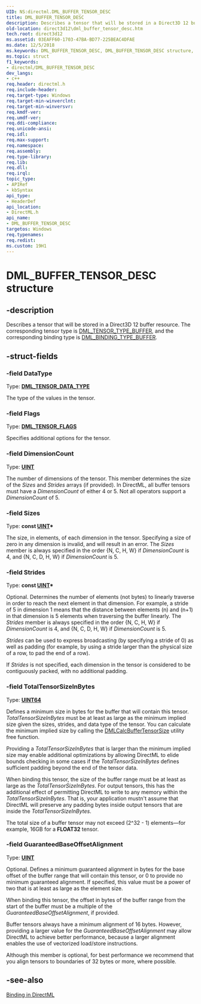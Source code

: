 ```yaml
---
UID: NS:directml.DML_BUFFER_TENSOR_DESC
title: DML_BUFFER_TENSOR_DESC
description: Describes a tensor that will be stored in a Direct3D 12 buffer resource.
old-location: direct3d12\dml_buffer_tensor_desc.htm
tech.root: direct3d12
ms.assetid: 03EAFF60-1703-47BA-BD77-225BEAC4DFAE
ms.date: 12/5/2018
ms.keywords: DML_BUFFER_TENSOR_DESC, DML_BUFFER_TENSOR_DESC structure, direct3d12.dml_buffer_tensor_desc, directml/DML_BUFFER_TENSOR_DESC
ms.topic: struct
f1_keywords:
- directml/DML_BUFFER_TENSOR_DESC
dev_langs:
- c++
req.header: directml.h
req.include-header: 
req.target-type: Windows
req.target-min-winverclnt: 
req.target-min-winversvr: 
req.kmdf-ver: 
req.umdf-ver: 
req.ddi-compliance: 
req.unicode-ansi: 
req.idl: 
req.max-support: 
req.namespace: 
req.assembly: 
req.type-library: 
req.lib: 
req.dll: 
req.irql: 
topic_type:
- APIRef
- kbSyntax
api_type:
- HeaderDef
api_location:
- DirectML.h
api_name:
- DML_BUFFER_TENSOR_DESC
targetos: Windows
req.typenames: 
req.redist: 
ms.custom: 19H1
---
```


# DML_BUFFER_TENSOR_DESC structure

## -description

Describes a tensor that will be stored in a Direct3D 12 buffer resource. The corresponding tensor type is [DML_TENSOR_TYPE_BUFFER](/windows/desktop/api/directml/ne-directml-dml_tensor_type), and the corresponding binding type is [DML_BINDING_TYPE_BUFFER](/windows/desktop/api/directml/ne-directml-dml_binding_type).

## -struct-fields

### -field DataType

Type: [**DML_TENSOR_DATA_TYPE**](/windows/desktop/api/directml/ne-directml-dml_tensor_data_type)

The type of the values in the tensor.

### -field Flags

Type: [**DML_TENSOR_FLAGS**](/windows/desktop/api/directml/ne-directml-dml_tensor_flags)

Specifies additional options for the tensor.

### -field DimensionCount

Type: [**UINT**](/windows/desktop/winprog/windows-data-types)

The number of dimensions of the tensor. This member determines the size of the <i>Sizes</i> and <i>Strides</i> arrays (if provided). In DirectML, all buffer tensors must have a *DimensionCount* of either 4 or 5. Not all operators support a *DimensionCount* of 5.

### -field Sizes

Type: <b>const [UINT](/windows/desktop/winprog/windows-data-types)*</b>

The size, in elements, of each dimension in the tensor. Specifying a size of zero in any dimension is invalid, and will result in an error. The *Sizes* member is always specified in the order {N, C, H, W} if *DimensionCount* is 4, and {N, C, D, H, W} if *DimensionCount* is 5.

### -field Strides

Type: <b>const [UINT](/windows/desktop/winprog/windows-data-types)*</b>

Optional. Determines the number of elements (not bytes) to linearly traverse in order to reach the next element in that dimension. For example, a stride of 5 in dimension 1 means that the distance between elements (n) and (n+1) in that dimension is 5 elements when traversing the buffer linearly. The *Strides* member is always specified in the order {N, C, H, W} if *DimensionCount* is 4, and {N, C, D, H, W} if *DimensionCount* is 5.

<i>Strides</i> can be used to express broadcasting (by specifying a stride of 0) as well as padding (for example, by using a stride larger than the physical size of a row, to pad the end of a row).

If <i>Strides</i> is not specified, each dimension in the tensor is considered to be contiguously packed, with no additional padding.

### -field TotalTensorSizeInBytes

Type: <b><a href="https://docs.microsoft.com/windows/desktop/WinProg/windows-data-types">UINT64</a></b>

Defines a minimum size in bytes for the buffer that will contain this tensor. <i>TotalTensorSizeInBytes</i> must be at least as large as the minimum implied size given the sizes, strides, and data type of the tensor. You can calculate the minimum implied size by calling the [DMLCalcBufferTensorSize](/windows/desktop/direct3d12/dml-helper-functions#dmlcalcbuffertensorsize) utility free function.

Providing a <i>TotalTensorSizeInBytes</i> that is larger than the minimum implied size may enable additional optimizations by allowing DirectML to elide bounds checking in some cases if the <i>TotalTensorSizeInBytes</i> defines sufficient padding beyond the end of the tensor data.

When binding this tensor, the size of the buffer range must be at least as large as the <i>TotalTensorSizeInBytes</i>. For output tensors, this has the additional effect of permitting DirectML to write to any memory within the <i>TotalTensorSizeInBytes</i>. That is, your application mustn't assume that DirectML will preserve any padding bytes inside output tensors that are inside the <i>TotalTensorSizeInBytes</i>.

The total size of a buffer tensor may not exceed (2^32 - 1) elements—for example, 16GB for a <b>FLOAT32</b> tensor.

### -field GuaranteedBaseOffsetAlignment

Type: [**UINT**](/windows/desktop/winprog/windows-data-types)

Optional. Defines a minimum guaranteed alignment in bytes for the base offset of the buffer range that will contain this tensor, or 0 to provide no minimum guaranteed alignment. If specified, this value must be a power of two that is at least as large as the element size.

When binding this tensor, the offset in bytes of the buffer range from the start of the buffer must be a multiple of the <i>GuaranteedBaseOffsetAlignment</i>, if provided.

Buffer tensors always have a minimum alignment of 16 bytes. However, providing a larger value for the <i>GuaranteedBaseOffsetAlignment</i> may allow DirectML to achieve better performance, because a larger alignment enables the use of vectorized load/store instructions.

Although this member is optional, for best performance we recommend that you align tensors to boundaries of 32 bytes or more, where possible.

## -see-also

[Binding in DirectML](/windows/desktop/direct3d12/dml-binding)
